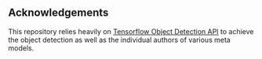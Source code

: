 

Acknowledgements
------------

This repository relies heavily on [Tensorflow Object Detection API](https://github.com/tensorflow/models/tree/master/research/object_detection) to achieve the object detection as well as the individual authors of various meta models. 